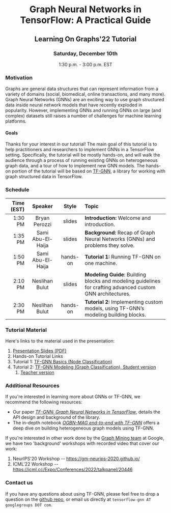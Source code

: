 # <p align="center"> Graph Neural Networks in TensorFlow: A Practical Guide </p>

## <p align="center">**Learning On Graphs'22 Tutorial**</p>
### <p align="center">Saturday, December 10th</p>
<p align="center">1:30 p.m. - 3:00 p.m. EST</p>

### Motivation

Graphs are general data structures that can represent information from a variety
of domains (social, biomedical, online transactions, and many more). Graph
Neural Networks (GNNs) are an exciting way to use graph structured data inside
neural network models that have recently exploded in popularity. However,
implementing GNNs and running GNNs on large (and complex) datasets still raises
a number of challenges for machine learning platforms.

#### Goals

Thanks for your interest in our tutorial! The main goal of this tutorial is to
help practitioners and researchers to implement GNNs in a TensorFlow setting.
Specifically, the tutorial will be mostly hands-on, and will walk the audience
through a process of running existing GNNs on heterogeneous graph data, and a
tour of how to implement new GNN models. The hands-on portion of the tutorial
will be based on [TF-GNN](https://github.com/tensorflow/gnn), a library for
working with graph structured data in TensorFlow.

### Schedule

| Time (EST)  | Speaker            | Style    | Topic  |
| ----------: |:---------------:   | :-----:  | :----- |
| 1:30 PM       | Bryan Perozzi      | slides   | **Introduction:** Welcome and introduction. |
| 1:35 PM     | Sami Abu-El-Haija  | slides   | **Background:** Recap of Graph Neural Networks (GNNs) and problems they solve.  |
| 1:50 PM     | Sami Abu-El-Haija  | hands-on | **Tutorial 1:** Running TF-GNN on one machine. |
| 2:10 PM     | Neslihan Bulut     | slides   | **Modeling Guide**: Building blocks and modeling guidelines for crafting advanced custom GNN architectures. |
| 2:30 PM     | Neslihan Bulut     | hands-on | **Tutorial 2:** Implementing custom models, using TF-GNN’s modeling building blocks. |

### Tutorial Material

Here's links to the material used in the presentation:

1.  [Presentation Slides (PDF)](https://drive.google.com/file/d/1FjhdZNdMVGmaypWizr208iLxeqY4hRk5/view?usp=sharing)
2.  Hands-on Tutorial Links
  1.  Tutorial 1: [TF-GNN Basics (Node Classification)](https://github.com/tensorflow/gnn/blob/main/examples/tutorials/log_2022/code_tutorial_1_tfgnn_single_machine.ipynb)
  2.  Tutorial 2: [TF-GNN Modeling (Graph Classification), Student version](https://github.com/tensorflow/gnn/blob/main/examples/tutorials/log_2022/neurips_student_tfgnn_graph_classification_mutag.ipynb)
      1. [Teacher version](https://github.com/tensorflow/gnn/blob/main/examples/tutorials/log_2022/neurips_teacher_tfgnn_graph_classification_mutag.ipynb)

### Additional Resources

If you're interested in learning more about GNNs or TF-GNN, we recommend the
following resources:

-   Our paper
    [*TF-GNN: Graph Neural Networks in TensorFlow*](https://arxiv.org/pdf/2207.03522.pdf),
    details the API design and background of the library.
-   The in-depth notebook
    [*OGBN-MAG end-to-end with TF-GNN*](https://github.com/tensorflow/gnn/blob/main/examples/notebooks/ogbn_mag_e2e.ipynb)
    offers a deep dive on building heterogeneous graph models using TF-GNN.

If you're interested in other work done by the
[Graph Mining team](https://research.google/teams/graph-mining/) at Google, we
have two 'background' workshops with recorded video that cover our work:

1.  NeurIPS'20 Workshop -- https://gm-neurips-2020.github.io/
2.  ICML'22 Workshop -- https://icml.cc/Expo/Conferences/2022/talkpanel/20446

### Contact us

If you have any questions about using TF-GNN, please feel free to drop a
question on the [github repo](https://github.com/tensorflow/gnn/), or email us
directly at `tensorflow-gnn AT googlegroups DOT com`.
